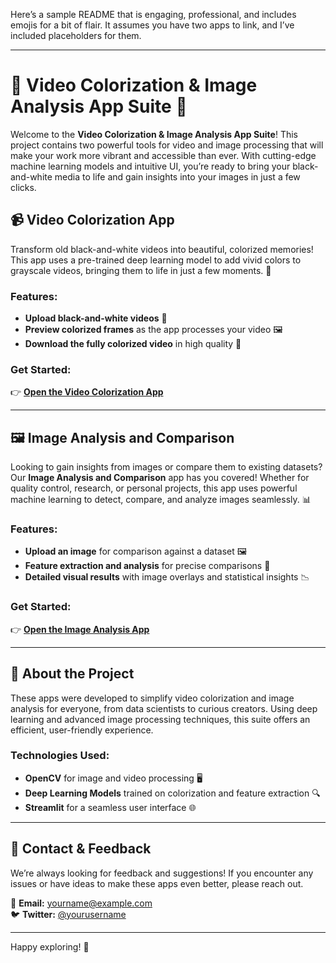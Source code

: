 Here’s a sample README that is engaging, professional, and includes emojis for a bit of flair. It assumes you have two apps to link, and I’ve included placeholders for them.

---

# 🎨 Video Colorization & Image Analysis App Suite 🎨

Welcome to the **Video Colorization & Image Analysis App Suite**! This project contains two powerful tools for video and image processing that will make your work more vibrant and accessible than ever. With cutting-edge machine learning models and intuitive UI, you’re ready to bring your black-and-white media to life and gain insights into your images in just a few clicks.


## 📹 Video Colorization App

Transform old black-and-white videos into beautiful, colorized memories! This app uses a pre-trained deep learning model to add vivid colors to grayscale videos, bringing them to life in just a few moments. 🌈

### Features:
- **Upload black-and-white videos** 🎥
- **Preview colorized frames** as the app processes your video 🖼️
- **Download the fully colorized video** in high quality 🚀

### Get Started:
👉 **[Open the Video Colorization App]([https://example.com/video-colorization](https://huggingface.co/spaces/annapurnapadmaprema-ji/Colorizer-for-Videos))**

---

## 🖼️ Image Analysis and Comparison

Looking to gain insights from images or compare them to existing datasets? Our **Image Analysis and Comparison** app has you covered! Whether for quality control, research, or personal projects, this app uses powerful machine learning to detect, compare, and analyze images seamlessly. 📊

### Features:
- **Upload an image** for comparison against a dataset 🖼️
- **Feature extraction and analysis** for precise comparisons 📐
- **Detailed visual results** with image overlays and statistical insights 📉

### Get Started:
👉 **[Open the Image Analysis App]([https://example.com/image-analysis](https://huggingface.co/spaces/annapurnapadmaprema-ji/Colorizer))**

---



## 👥 About the Project

These apps were developed to simplify video colorization and image analysis for everyone, from data scientists to curious creators. Using deep learning and advanced image processing techniques, this suite offers an efficient, user-friendly experience.

### Technologies Used:
- **OpenCV** for image and video processing 🖥️
- **Deep Learning Models** trained on colorization and feature extraction 🔍
- **Streamlit** for a seamless user interface 🌐

---

## 📩 Contact & Feedback

We’re always looking for feedback and suggestions! If you encounter any issues or have ideas to make these apps even better, please reach out.

📧 **Email:** yourname@example.com  
🐦 **Twitter:** [@yourusername](https://twitter.com/yourusername)  

---

Happy exploring! 🥳
